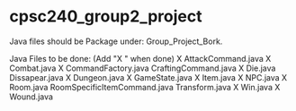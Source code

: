 # cpsc240_group2_project
Java files should be Package under: Group_Project_Bork.

Java Files to be done: (Add "X " when done)
X AttackCommand.java
X Combat.java
X CommandFactory.java
CraftingCommand.java
X Die.java
Dissapear.java
X Dungeon.java
X GameState.java
X Item.java
X NPC.java
X Room.java
RoomSpecificItemCommand.java
Transform.java
X Win.java
X Wound.java